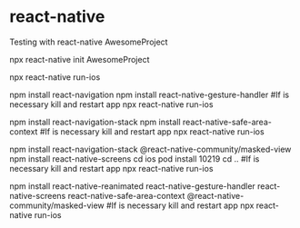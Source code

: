 # react-native
Testing with react-native AwesomeProject


npx react-native init AwesomeProject

npx react-native run-ios

npm install react-navigation
npm install react-native-gesture-handler
#If is necessary kill and restart app
npx react-native run-ios

npm install react-navigation-stack
npm install react-native-safe-area-context
#If is necessary kill and restart app
npx react-native run-ios

npm install react-navigation-stack @react-native-community/masked-view
npm install react-native-screens
cd ios
pod install
10219  cd ..
#If is necessary kill and restart app
npx react-native run-ios

npm install react-native-reanimated react-native-gesture-handler react-native-screens react-native-safe-area-context @react-native-community/masked-view
#If is necessary kill and restart app
npx react-native run-ios